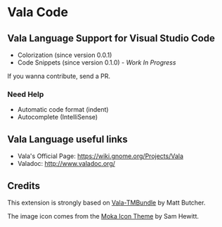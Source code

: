 # Vala Code
## Vala Language Support for Visual Studio Code 

- Colorization (since version 0.0.1)
- Code Snippets (since version 0.1.0) - *Work In Progress* 

If you wanna contribute, send a PR.

### Need Help

- Automatic code format (indent)
- Autocomplete (IntelliSense)

## Vala Language useful links

- Vala's Official Page: https://wiki.gnome.org/Projects/Vala
- Valadoc: http://www.valadoc.org/

## Credits

This extension is strongly based on [Vala-TMBundle](https://github.com/technosophos/Vala-TMBundle) by Matt Butcher.

The image icon comes from the [Moka Icon Theme](https://github.com/moka-project/moka-icon-theme) by Sam Hewitt.
